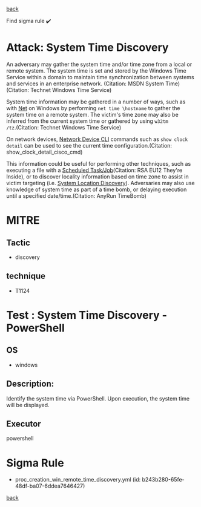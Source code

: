
[back](../index.md)

Find sigma rule :heavy_check_mark: 

# Attack: System Time Discovery 

An adversary may gather the system time and/or time zone from a local or remote system. The system time is set and stored by the Windows Time Service within a domain to maintain time synchronization between systems and services in an enterprise network. (Citation: MSDN System Time)(Citation: Technet Windows Time Service)

System time information may be gathered in a number of ways, such as with [Net](https://attack.mitre.org/software/S0039) on Windows by performing <code>net time \\hostname</code> to gather the system time on a remote system. The victim's time zone may also be inferred from the current system time or gathered by using <code>w32tm /tz</code>.(Citation: Technet Windows Time Service)

On network devices, [Network Device CLI](https://attack.mitre.org/techniques/T1059/008) commands such as `show clock detail` can be used to see the current time configuration.(Citation: show_clock_detail_cisco_cmd)

This information could be useful for performing other techniques, such as executing a file with a [Scheduled Task/Job](https://attack.mitre.org/techniques/T1053)(Citation: RSA EU12 They're Inside), or to discover locality information based on time zone to assist in victim targeting (i.e. [System Location Discovery](https://attack.mitre.org/techniques/T1614)). Adversaries may also use knowledge of system time as part of a time bomb, or delaying execution until a specified date/time.(Citation: AnyRun TimeBomb)

# MITRE
## Tactic
  - discovery


## technique
  - T1124


# Test : System Time Discovery - PowerShell
## OS
  - windows


## Description:
Identify the system time via PowerShell. Upon execution, the system time will be displayed.


## Executor
powershell

# Sigma Rule
 - proc_creation_win_remote_time_discovery.yml (id: b243b280-65fe-48df-ba07-6ddea7646427)



[back](../index.md)

